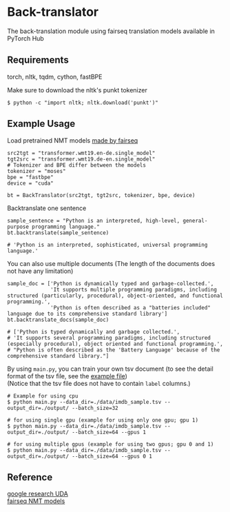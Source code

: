 # Back-translator
The back-translation module using fairseq translation models available in PyTorch Hub

## Requirements
torch, nltk, tqdm, cython, fastBPE

Make sure to download the nltk's punkt tokenizer  
```
$ python -c "import nltk; nltk.download('punkt')"
```

## Example Usage
Load pretrained NMT models [made by fairseq](https://github.com/pytorch/fairseq/tree/master/examples/translation)  
``` 
src2tgt = "transformer.wmt19.en-de.single_model"
tgt2src = "transformer.wmt19.de-en.single_model" 
# Tokenizer and BPE differ between the models
tokenizer = "moses"
bpe = "fastbpe" 
device = "cuda"

bt = BackTranslator(src2tgt, tgt2src, tokenizer, bpe, device)
```

Backtranslate one sentence
```
sample_sentence = "Python is an interpreted, high-level, general-purpose programming language."
bt.backtranslate(sample_sentence)

# 'Python is an interpreted, sophisticated, universal programming language.'
```

You can also use multiple documents (The length of the documents does not have any limitation)
```
sample_doc = ['Python is dynamically typed and garbage-collected.', 
              'It supports multiple programming paradigms, including structured (particularly, procedural), object-oriented, and functional programming.', 
              'Python is often described as a "batteries included" language due to its comprehensive standard library']
bt.backtranslate_docs(sample_doc)

# ['Python is typed dynamically and garbage collected.',
# 'It supports several programming paradigms, including structured (especially procedural), object oriented and functional programming.',
# "Python is often described as the 'Battery Language' because of the comprehensive standard library."]
```

By using `main.py`, you can train your own tsv document (to see the detail format of the tsv file, see the [example file](./data/imdb_sample.tsv))  
(Notice that the tsv file does not have to contain `label` columns.)  
```
# Example for using cpu
$ python main.py --data_dir=./data/imdb_sample.tsv --output_dir=./output/ --batch_size=32 

# for using single gpu (example for using only one gpu; gpu 1)
$ python main.py --data_dir=./data/imdb_sample.tsv --output_dir=./output/ --batch_size=64 --gpus 1

# for using multiple gpus (example for using two gpus; gpu 0 and 1)
$ python main.py --data_dir=./data/imdb_sample.tsv --output_dir=./output/ --batch_size=64 --gpus 0 1
```

## Reference
[google research UDA](https://github.com/google-research/uda)  
[fairseq NMT models](https://github.com/pytorch/fairseq/tree/master/examples/translation)
